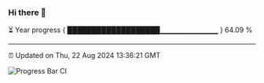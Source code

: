 ### Hi there 👋

⏳ Year progress { ███████████████████▁▁▁▁▁▁▁▁▁▁▁ } 64.09 %

---

⏰ Updated on Thu, 22 Aug 2024 13:36:21 GMT

![Progress Bar CI](https://github.com/IshwaranRudhara/GIT-ACTION/workflows/Progress%20Bar%20CI/badge.svg)
